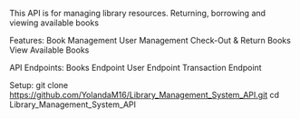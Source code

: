 This API is for managing library resources.
Returning, borrowing and viewing available books


Features:
Book Management
User Management
Check-Out & Return Books
View Available Books

API Endpoints:
Books Endpoint
User Endpoint
Transaction Endpoint

Setup:
git clone https://github.com/YolandaM16/Library_Management_System_API.git
cd Library_Management_System_API